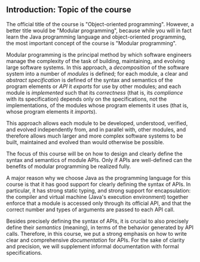 ## Introduction: Topic of the course

The official title of the course is "Object-oriented programming". However, a better title would be "Modular programming", because while you will in fact learn the Java programming language and object-oriented programming, the most important concept of the course is "Modular programming".

Modular programming is the principal method by which software
engineers manage the complexity of the task of building, maintaining, and
evolving large software systems. In this approach, a _decomposition_ of
the software system into a number of _modules_ is defined; for each
module, a clear and _abstract_ _specification_ is defined of the
syntax and semantics of the program elements or _API_ it _exports_ for use by
other modules; and each module is _implemented_ such that its
_correctness_ (that is, its _compliance_ with its specification) depends
only on the specifications, not the implementations, of the modules whose
program elements it uses (that is, whose program elements it _imports_).

This approach allows each module to be developed, understood, verified, and
evolved independently from, and in parallel with, other modules, and
therefore allows much larger and more complex software systems to be built,
maintained and evolved than would otherwise be possible.

The focus of this course will be on how to design and clearly define the syntax and semantics of module APIs. Only if APIs are well-defined can the benefits of modular programming be realized fully.

A major reason why we choose Java as the programming language for this course is that it has good support for clearly defining the syntax of APIs. In particular, it has strong static typing, and strong support for encapsulation: the compiler and virtual machine (Java's execution environment) together enforce that a module is accessed only through its official API, and that the correct number and types of arguments are passed to each API call.

Besides precisely defining the syntax of APIs, it is crucial to also precisely define their _semantics_ (meaning), in terms of the behavior generated by API calls. Therefore, in this course, we put a strong emphasis on how to write clear and comprehensive _documentation_ for APIs. For the sake of clarity and precision, we will supplement informal documentation with formal specifications.
